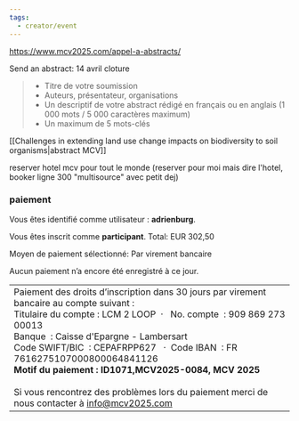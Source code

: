```yaml
---
tags:
  - creator/event
---
```

https://www.mcv2025.com/appel-a-abstracts/

Send an abstract: 14 avril cloture
> - Titre de votre soumission
> - Auteurs, présentateur, organisations
> - Un descriptif de votre abstract rédigé en français ou en anglais (1 000 mots / 5 000 caractères maximum)
> - Un maximum de 5 mots-clés

[[Challenges in extending land use change impacts on biodiversity to soil organisms|abstract MCV]]

reserver hotel mcv pour tout le monde (reserver pour moi mais dire l'hotel, booker ligne 300 "multisource" avec petit dej)

### paiement
Vous êtes identifié comme utilisateur : **adrienburg**.

Vous êtes inscrit comme **participant**. Total: EUR 302,50  

Moyen de paiement sélectionné: Par virement bancaire

Aucun paiement n’a encore été enregistré à ce jour.

|                                                                                                                                                                                                                                                                                                                                                                                                                                                                                               |
| --------------------------------------------------------------------------------------------------------------------------------------------------------------------------------------------------------------------------------------------------------------------------------------------------------------------------------------------------------------------------------------------------------------------------------------------------------------------------------------------- |
| Paiement des droits d’inscription dans 30 jours par virement bancaire au compte suivant :  <br>Titulaire du compte : LCM 2 LOOP  ·   No. compte  : 909 869 273 00013  <br>Banque  : Caisse d'Epargne - Lambersart  <br>Code SWIFT/BIC  : CEPAFRPP627   ·  Code IBAN  : FR 7616275107000800064841126  <br>**Motif du paiement : ID1071,MCV2025-0084, MCV 2025**<br><br>Si vous rencontrez des problèmes lors du paiement merci de nous contacter à [info@mcv2025.com](mailto:info@mcv2025.com) |